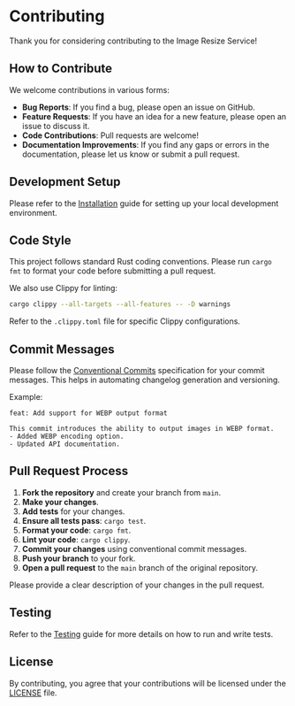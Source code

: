 # Contributing

Thank you for considering contributing to the Image Resize Service!

## How to Contribute

We welcome contributions in various forms:

- **Bug Reports**: If you find a bug, please open an issue on GitHub.
- **Feature Requests**: If you have an idea for a new feature, please open an issue to discuss it.
- **Code Contributions**: Pull requests are welcome!
- **Documentation Improvements**: If you find any gaps or errors in the documentation, please let us know or submit a pull request.

## Development Setup

Please refer to the [Installation](../getting-started/installation.md) guide for setting up your local development environment.

## Code Style

This project follows standard Rust coding conventions. Please run `cargo fmt` to format your code before submitting a pull request.

We also use Clippy for linting:

```bash
cargo clippy --all-targets --all-features -- -D warnings
```

Refer to the `.clippy.toml` file for specific Clippy configurations.

## Commit Messages

Please follow the [Conventional Commits](https://www.conventionalcommits.org/) specification for your commit messages. This helps in automating changelog generation and versioning.

Example:

```
feat: Add support for WEBP output format

This commit introduces the ability to output images in WEBP format.
- Added WEBP encoding option.
- Updated API documentation.
```

## Pull Request Process

1.  **Fork the repository** and create your branch from `main`.
2.  **Make your changes**.
3.  **Add tests** for your changes.
4.  **Ensure all tests pass**: `cargo test`.
5.  **Format your code**: `cargo fmt`.
6.  **Lint your code**: `cargo clippy`.
7.  **Commit your changes** using conventional commit messages.
8.  **Push your branch** to your fork.
9.  **Open a pull request** to the `main` branch of the original repository.

Please provide a clear description of your changes in the pull request.

## Testing

Refer to the [Testing](./testing.md) guide for more details on how to run and write tests.

## License

By contributing, you agree that your contributions will be licensed under the [LICENSE](../about/license.md) file.